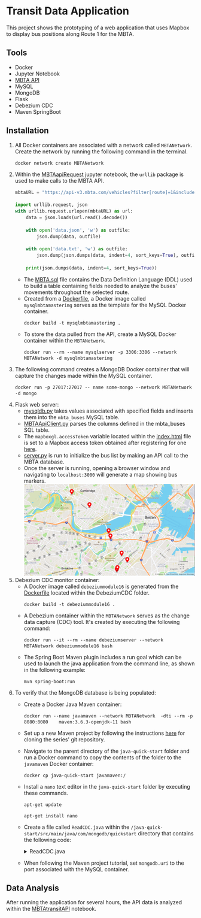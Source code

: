 # Transit Data Application
This project shows the prototyping of a web application that uses Mapbox to display bus positions along Route 1 for the MBTA.

## Tools
* Docker
* Jupyter Notebook
* [MBTA API](https://www.mbta.com/developers/v3-api)
* MySQL
* MongoDB
* Flask
* Debezium CDC
* Maven SpringBoot

## Installation
1. All Docker containers are associated with a network called ```MBTANetwork```. Create the network by running the following command in the terminal.
    ```
    docker network create MBTANetwork
    ```
2. Within the [MBTAapiRequest](https://github.com/jlstewart12/Transit-Data-Application/blob/main/src/MBTAapiRequest.ipynb) jupyter notebook, the ```urllib``` package is used to make calls to the MBTA API.
    ```python
    mbtaURL = "https://api-v3.mbta.com/vehicles?filter[route]=1&include=trip"

    import urllib.request, json
    with urllib.request.urlopen(mbtaURL) as url:
        data = json.loads(url.read().decode())
    
        with open('data.json', 'w') as outfile:
            json.dump(data, outfile)
    
        with open('data.txt', 'w') as outfile:
            json.dump(json.dumps(data, indent=4, sort_keys=True), outfile)
        
        print(json.dumps(data, indent=4, sort_keys=True))
    ```
    * The [MBTA.sql](https://github.com/jlstewart12/Transit-Data-Application/blob/main/mysqlDocker/MBTA.sql) file contains the Data Definition Language (DDL) used to build a table containing fields needed to analyze the buses' movements throughout the selected route.
    * Created from a [Dockerfile](https://github.com/jlstewart12/Transit-Data-Application/blob/main/mysqlDocker/Dockerfile), a Docker image called ```mysqlmbtamasterimg``` serves as the template for the MySQL Docker container. 
        ```
        docker build -t mysqlmbtamasterimg .
        ```
    * To store the data pulled from the API, create a MySQL Docker container within the ```MBTANetwork```.
        ```
        docker run --rm --name mysqlserver -p 3306:3306 --network MBTANetwork -d mysqlmbtamasterimg
        ```
3. The following command creates a MongoDB Docker container that will capture the changes made within the MySQL container.
    ```
    docker run -p 27017:27017 -- name some-mongo --network MBTANetwork -d mongo
    ```
4. Flask web server:
    * [mysqldb.py](https://github.com/jlstewart12/Transit-Data-Application/blob/main/ProjectFlask/mysqldb.py) takes values associated with specified fields and inserts them into the ```mbta_buses``` MySQL table.
    * [MBTAApiClient.py](https://github.com/jlstewart12/Transit-Data-Application/blob/main/ProjectFlask/MBTAApiClient.py) parses the columns defined in the mbta_buses SQL table.
    * The ```mapboxgl.accessToken``` variable located within the [index.html](https://github.com/jlstewart12/Transit-Data-Application/blob/main/ProjectFlask/templates/index.html) file is set to a Mapbox access token obtained after registering for one [here](https://account.mapbox.com/).
    * [server.py](https://github.com/jlstewart12/Transit-Data-Application/blob/main/ProjectFlask/server.py) is run to initialize the bus list by making an API call to the MBTA database.
    * Once the server is running, opening a browser window and navigating to ```localhost:3000``` will generate a map showing bus markers.
    ![](https://github.com/jlstewart12/Transit-Data-Application/blob/main/src/images/busMap.png)
5. Debezium CDC monitor container:
    * A Docker image called ```debeziummodule16``` is generated from the [Dockerfile](https://github.com/jlstewart12/Transit-Data-Application/blob/main/DebeziumCDC/Dockerfile) located within the DebeziumCDC folder.
        ```
        docker build -t debeziummodule16 .
        ```
    * A Debezium container within the ```MBTANetwork``` serves as the change data capture (CDC) tool. It's created by executing the following command:
        ```
        docker run --it --rm --name debeziumserver --network MBTANetwork debeziummodule16 bash
        ```
    * The Spring Boot Maven plugin includes a run goal which can be used to launch the java application from the command line, as shown in the following example:
        ```
        mvn spring-boot:run
        ```
6. To verify that the MongoDB database is being populated:
    * Create a Docker Java Maven container:
        ```
        docker run --name javamaven --network MBTANetwork  -dti --rm -p 8080:8080    maven:3.6.3-openjdk-11 bash
        ```
    * Set up a new Maven project by following the instructions [here](https://www.mongodb.com/developer/languages/java/java-setup-crud-operations/) for cloning the series' git repository. 
    * Navigate to the parent directory of the ```java-quick-start``` folder and run a Docker command to copy the contents of the folder to the ```javamaven``` Docker container:
        ```
        docker cp java-quick-start javamaven:/
        ```
    * Install a ```nano``` text editor in the ```java-quick-start``` folder by executing these commands.
        ```
        apt-get update
        ```
        ```
        apt-get install nano
        ```
    * Create a file called ```ReadCDC.java``` within the ```/java-quick-start/src/main/java/com/mongodb/quickstart``` directory that contains the following code:
        <details><summary>ReadCDC.java</summary>
        <p>

        ```java
        package com.mongodb.quickstart;

        import com.mongodb.client.*;
        import org.bson.Document;

        import java.util.ArrayList;
        import java.util.List;
        import java.util.function.Consumer;

        import static com.mongodb.client.model.Filters.*;
        import static com.mongodb.client.model.Projections.*;
        import static com.mongodb.client.model.Sorts.descending;

        public class ReadCDC {

            public static void main(String[] args) {
                try (MongoClient mongoClient = MongoClients.create(System.getProperty("mongodb.uri"))) {
                    MongoDatabase sampleTrainingDB = mongoClient.getDatabase("myDatabase");
                    MongoCollection<Document> myCDCCollection = sampleTrainingDB.getCollection("myCollection");

                Document cdcDocument = myCDCCollection.find(new Document("recordId", "CDC")).first();
                System.out.println("CDC Record: " + cdcDocument.toJson());

                }
            }
        }
        ```

        </p>
        </details>
    * When following the Maven project tutorial, set ```mongodb.uri``` to the port associated with the MySQL container.
## Data Analysis
After running the application for several hours, the API data is analyzed within the [MBTAtransitAPI](https://github.com/jlstewart12/Transit-Data-Application/blob/main/src/MBTAtransitAPI.ipynb) notebook.